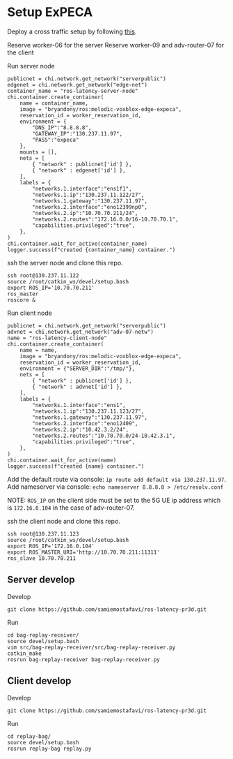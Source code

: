 # Setup ExPECA

Deploy a cross traffic setup by following [this](https://github.com/KTH-EXPECA/examples/blob/main/crosstraffic.md).

Reserve worker-06 for the server
Reserve worker-09 and adv-router-07 for the client

Run server node
```
publicnet = chi.network.get_network("serverpublic")
edgenet = chi.network.get_network("edge-net")
container_name = "ros-latency-server-node"
chi.container.create_container(
    name = container_name,
    image = "bryandony/ros:melodic-voxblox-edge-expeca",
    reservation_id = worker_reservation_id,
    environment = {
        "DNS_IP":"8.8.8.8",
        "GATEWAY_IP":"130.237.11.97",
        "PASS":"expeca"
    },
    mounts = [],
    nets = [
        { "network" : publicnet['id'] },
        { "network" : edgenet['id'] },
    ],
    labels = {
        "networks.1.interface":"ens1f1",
        "networks.1.ip":"130.237.11.122/27",
        "networks.1.gateway":"130.237.11.97",
        "networks.2.interface":"eno12399np0",
        "networks.2.ip":"10.70.70.211/24",
        "networks.2.routes":"172.16.0.0/16-10.70.70.1",
        "capabilities.privileged":"true",
    },
)
chi.container.wait_for_active(container_name)
logger.success(f"created {container_name} container.")
```

ssh the server node and clone this repo.
```
ssh root@130.237.11.122
source /root/catkin_ws/devel/setup.bash
export ROS_IP='10.70.70.211'
ros_master
roscore &
```

Run client node
```
publicnet = chi.network.get_network("serverpublic")
advnet = chi.network.get_network("adv-07-netw")
name = "ros-latency-client-node"
chi.container.create_container(
    name = name,
    image = "bryandony/ros:melodic-voxblox-edge-expeca",
    reservation_id = worker_reservation_id,
    environment = {"SERVER_DIR":"/tmp/"},
    nets = [
        { "network" : publicnet['id'] },
        { "network" : advnet['id'] },
    ],
    labels = {
        "networks.1.interface":"ens1",
        "networks.1.ip":"130.237.11.123/27",
        "networks.1.gateway":"130.237.11.97",
        "networks.2.interface":"eno12409",
        "networks.2.ip":"10.42.3.2/24",
        "networks.2.routes":"10.70.70.0/24-10.42.3.1",
        "capabilities.privileged":"true",
    },
)
chi.container.wait_for_active(name)
logger.success(f"created {name} container.")
```
Add the default route via console: `ip route add default via 130.237.11.97`.
Add nameserver via console: `echo nameserver 8.8.8.8 > /etc/resolv.conf`

NOTE: `ROS_IP` on the client side must be set to the 5G UE ip address which is `172.16.0.104` in the case of adv-router-07.

ssh the client node and clone this repo.
```
ssh root@130.237.11.123
source /root/catkin_ws/devel/setup.bash
export ROS_IP='172.16.0.104'
export ROS_MASTER_URI='http://10.70.70.211:11311'
ros_slave 10.70.70.211
```


## Server develop

Develop
```
git clone https://github.com/samiemostafavi/ros-latency-pr3d.git
```

Run
```
cd bag-replay-receiver/
source devel/setup.bash    
vim src/bag-replay-receiver/src/bag-replay-receiver.py 
catkin_make
rosrun bag-replay-receiver bag-replay-receiver.py
```

## Client develop

Develop
```
git clone https://github.com/samiemostafavi/ros-latency-pr3d.git
```

Run
```
cd replay-bag/
source devel/setup.bash
rosrun replay-bag replay.py
```


